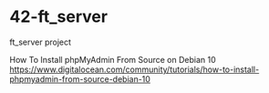 # 42-ft_server
ft_server project

How To Install phpMyAdmin From Source on Debian 10
https://www.digitalocean.com/community/tutorials/how-to-install-phpmyadmin-from-source-debian-10


